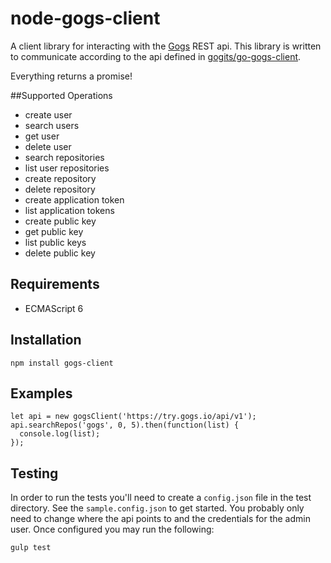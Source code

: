 # node-gogs-client
A client library for interacting with the [Gogs](https://gogs.io) REST api. This library is written to communicate according to the api defined in [gogits/go-gogs-client](https://github.com/gogits/go-gogs-client/wiki).

Everything returns a promise!

##Supported Operations
* create user
* search users
* get user
* delete user
* search repositories
* list user repositories
* create repository
* delete repository
* create application token
* list application tokens
* create public key
* get public key
* list public keys
* delete public key


## Requirements
* ECMAScript 6

## Installation
```
npm install gogs-client
```

## Examples
```
let api = new gogsClient('https://try.gogs.io/api/v1');
api.searchRepos('gogs', 0, 5).then(function(list) {
  console.log(list);
});
```

## Testing
In order to run the tests you'll need to create a `config.json` file in the test directory.
See the `sample.config.json` to get started.
You probably only need to change where the api points to and the credentials for the admin user.
Once configured you may run the following:
```
gulp test
```